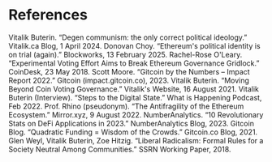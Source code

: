# References

Vitalik Buterin. “Degen communism: the only correct political ideology.” Vitalik.ca Blog, 1 April 2024.
Donovan Choy. “Ethereum's political identity is on trial (again).” Blockworks, 13 February 2025.
Rachel-Rose O'Leary. “Experimental Voting Effort Aims to Break Ethereum Governance Gridlock.” CoinDesk, 23 May 2018.
Scott Moore. “Gitcoin by the Numbers – Impact Report 2022.” Gitcoin (impact.gitcoin.co), 2023.
Vitalik Buterin. “Moving Beyond Coin Voting Governance.” Vitalik's Website, 16 August 2021.
Vitalik Buterin (Interview). “Steps to the Digital State.” What is Happening Podcast, Feb 2022.
Prof. Rhino (pseudonym). “The Antifragility of the Ethereum Ecosystem.” Mirror.xyz, 9 August 2022.
NumberAnalytics. “10 Revolutionary Stats on DeFi Applications in 2023.” NumberAnalytics Blog, 2023.
Gitcoin Blog. “Quadratic Funding = Wisdom of the Crowds.” Gitcoin.co Blog, 2021.
Glen Weyl, Vitalik Buterin, Zoe Hitzig. “Liberal Radicalism: Formal Rules for a Society Neutral Among Communities.” SSRN Working Paper, 2018. 